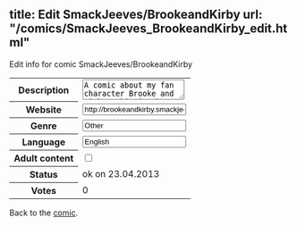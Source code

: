 title: Edit SmackJeeves/BrookeandKirby
url: "/comics/SmackJeeves_BrookeandKirby_edit.html"
---
Edit info for comic SmackJeeves/BrookeandKirby

<form name="comic" action="http://gaepostmail.appengine.com/comic" name="post">
<table class="comicinfo">
<tr>
<th>Description</th><td><textarea name="description">A comic about my fan character Brooke and Kirby. This is the first webcomic I ever posted here, so expect some mistakes. And don't expect updates daily. I can sometimes get Author's block.</textarea></td>
</tr>
<tr>
<th>Website</th><td><input type="text" name="url" value="http://brookeandkirby.smackjeeves.com/comics/"/></td>
</tr>
<tr>
<th>Genre</th><td><input type="text" name="genre" value="Other"/></td>
</tr>
<tr>
<th>Language</th><td><input type="text" name="language" value="English"/></td>
</tr>
<tr>
<th>Adult content</th><td><input type="checkbox" name="adult" value="adult" /></td>
</tr>
<tr>
<th>Status</th><td>ok on 23.04.2013</td>
</tr>
<tr>
<th>Votes</th><td>0</div></td>
</tr>
</table>
</form>

Back to the [comic](/comics/SmackJeeves_BrookeandKirby.html).

